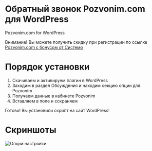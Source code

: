 # Обратный звонок Pozvonim.com для WordPress
Pozvonim.com for WordPress

Внимание! Вы можете получить скидку при регистрации по ссылке [Pozvonim.com с бонусом от Системо](http://pozvonim.com/?i=6872321679)

# Порядок установки

1. Скачиваем и активируем плагин в WordPress
2. Заходим в раздел Обсуждения и находим секцию опции для Pozvonim
3. Получаем данные в кабинете Pozvonim
4. Вставляем в поле и сохраняем

Готово! Вы установили скрипт на сайт WordPress!

# Скриншоты
![Опции настройки](https://raw.githubusercontent.com/systemo-biz/callback-widget-pozvonim/blob/master/inc/screenshot-1.jpg)

